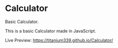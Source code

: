 # Calculator

Basic Calculator.

This is a basic Calculator made in JavaScript.

Live Preview: https://titanium339.github.io/Calculator/